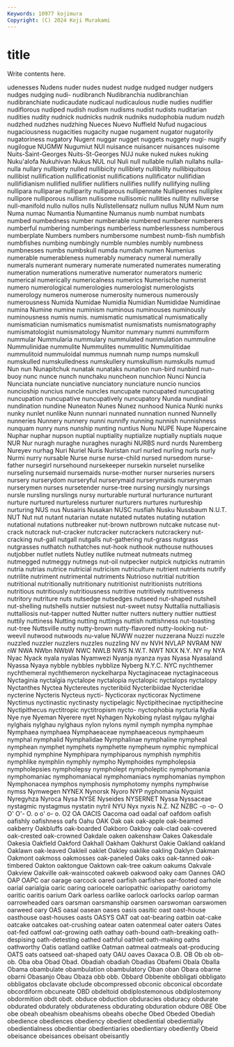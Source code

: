 ```yaml
---
Keywords: 10977 kojimura
Copyright: (C) 2024 Koji Murakami
---
```


# title

Write contents here.



udenesses Nudens nuder nudes nudest nudge nudged nudger
nudgers nudges nudging nudi- nudibranch Nudibranchia nudibranchian nudibranchiate nudicaudate nudicaul
nudicaulous nudie nudies nudifier nudiflorous nudiped nudish nudism nudisms nudist
nudists nuditarian nudities nudity nudnick nudnicks nudnik nudniks nudophobia nudum
nudzh nudzhed nudzhes nudzhing Nueces Nuevo Nuffield Nufud nugacious nugaciousness
nugacities nugacity nugae nugament nugator nugatorily nugatoriness nugatory Nugent nuggar
nugget nuggets nuggety nugi- nugify nugilogue NUGMW Nugumiut NUI nuisance
nuisancer nuisances nuisome Nuits-Saint-Georges Nuits-St-Georges NUJ nuke nuked nukes nuking
Nuku'alofa Nukuhivan Nukus NUL nul Nuli null nullable nullah nullahs
nulla-nulla nullary nullbiety nulled nullibicity nullibiety nullibility nullibiquitous nullibist nullification
nullificationist nullifications nullificator nullifidian nullifidianism nullified nullifier nullifiers nullifies nullify
nullifying nulling nullipara nulliparae nulliparity nulliparous nullipennate Nullipennes nulliplex nullipore
nulliporous nullism nullisome nullisomic nullities nullity nulliverse null-manifold nullo nullos
nulls Nullstellensatz nullum nullus NUM Num num Numa numac Numantia
Numantine Numanus numb numbat numbats numbed numbedness number numberable numbered
numberer numberers numberful numbering numberings numberless numberlessness numberous numberplate Numbers
numbers numbersome numbest numb-fish numbfish numbfishes numbing numbingly numble numbles
numbly numbness numbnesses numbs numbskull numda numdah numen Numenius numerable
numerableness numerably numeracy numeral numerally numerals numerant numerary numerate numerated
numerates numerating numeration numerations numerative numerator numerators numeric numerical numerically
numericalness numerics Numerische numerist numero numerological numerologies numerologist numerologists numerology
numeros numerose numerosity numerous numerously numerousness Numida Numidae Numidia Numidian
Numididae Numidinae numina Numine numine numinism numinous numinouses numinously numinousness
numis numis. numismatic numismatical numismatically numismatician numismatics numismatist numismatists numismatography
numismatologist numismatology Numitor nummary nummi nummiform nummular Nummularia nummulary nummulated
nummulation nummuline Nummulinidae nummulite Nummulites nummulitic Nummulitidae nummulitoid nummuloidal nummus
numnah nump numps numskull numskulled numskulledness numskullery numskullism numskulls numud
Nun nun Nunapitchuk nunatak nunataks nunation nun-bird nunbird nun-buoy nunc
nunce nunch nunchaku nuncheon nunchion Nunci Nuncia Nunciata nunciate nunciative
nunciatory nunciature nuncio nuncios nuncioship nuncius nuncle nuncles nuncupate nuncupated
nuncupating nuncupation nuncupative nuncupatively nuncupatory Nunda nundinal nundination nundine Nuneaton
Nunes Nunez nunhood Nunica Nunki nunks nunky nunlet nunlike Nunn
nunnari nunnated nunnation nunned Nunnelly nunneries Nunnery nunnery nunni nunnify
nunning nunnish nunnishness nunquam nunry nuns nunship nunting nuntius Nunu
NUPE Nupe Nupercaine Nuphar nuphar nupson nuptial nuptiality nuptialize nuptially
nuptials nuque NUR Nur nuragh nuraghe nuraghes nuraghi NURBS nurd
nurds Nuremberg Nureyev nurhag Nuri Nuriel Nuris Nuristan nurl nurled
nurling nurls nurly Nurmi nurry nursable Nurse nurse nurse-child nursed
nursedom nurse-father nursegirl nursehound nursekeeper nursekin nurselet nurselike nurseling nursemaid
nursemaids nurse-mother nurser nurseries nursers nursery nurserydom nurseryful nurserymaid nurserymaids
nurseryman nurserymen nurses nursetender nurse-tree nursing nursingly nursings nursle nursling
nurslings nursy nurturable nurtural nurturance nurturant nurture nurtured nurtureless nurturer
nurturers nurtures nurtureship nurturing NUS nus Nusairis Nusakan NUSC nusfiah
Nusku Nussbaum N.U.T. NUT Nut nut nutant nutarian nutate nutated
nutates nutating nutation nutational nutations nutbreaker nut-brown nutbrown nutcake nutcase
nut-crack nutcrack nut-cracker nutcracker nutcrackers nutcrackery nut-cracking nut-gall nutgall nutgalls
nut-gathering nut-grass nutgrass nutgrasses nuthatch nuthatches nut-hook nuthook nuthouse nuthouses
nutjobber nutlet nutlets Nutley nutlike nutmeat nutmeats nutmeg nutmegged nutmeggy
nutmegs nut-oil nutpecker nutpick nutpicks nutramin nutria nutrias nutrice nutricial
nutricism nutriculture nutrient nutrients nutrify nutrilite nutriment nutrimental nutriments Nutrioso
nutritial nutrition nutritional nutritionally nutritionary nutritionist nutritionists nutritions nutritious nutritiously
nutritiousness nutritive nutritively nutritiveness nutritory nutriture nuts nutsedge nutsedges nutseed
nut-shaped nutshell nut-shelling nutshells nutsier nutsiest nut-sweet nutsy Nuttallia nuttalliasis
nuttalliosis nut-tapper nutted Nutter nutter nutters nuttery nuttier nuttiest nuttily
nuttiness Nutting nutting nuttings nuttish nuttishness nut-toasting nut-tree Nuttsville nutty
nutty-brown nutty-flavored nutty-looking nut-weevil nutwood nutwoods nu-value NUWW nuzzer nuzzerana
Nuzzi nuzzle nuzzled nuzzler nuzzlers nuzzles nuzzling NV nv NVH
NVLAP NVRAM NW nW NWA NWbn NWbW NWC NWLB NWS
N.W.T. NWT NXX N.Y. NY ny NYA Nyac Nyack nyala
nyalas Nyamwezi Nyanja nyanza nyas Nyasa Nyasaland Nyassa Nyaya nybble
nybbles nybblize Nyberg N.Y.C. NYC nychthemer nychthemeral nychthemeron nyckelharpa Nyctaginaceae
nyctaginaceous Nyctaginia nyctalgia nyctalope nyctalopia nyctalopic nyctalops nyctalopy Nyctanthes Nyctea
Nyctereutes nycteribiid Nycteribiidae Nycteridae nycterine Nycteris Nycteus nycti- Nycticorax nycticorax
Nyctimene Nyctimus nyctinastic nyctinasty nyctipelagic Nyctipithecinae nyctipithecine Nyctipithecus nyctitropic nyctitropism
nycto- nyctophobia nycturia Nydia Nye nye Nyeman Nyerere nyet Nyhagen
Nykobing nylast nylgau nylghai nylghais nylghau nylghaus nylon nylons nymil
nymph nympha nymphae Nymphaea nymphaea Nymphaeaceae nymphaeaceous nymphaeum nymphal nymphalid
Nymphalidae Nymphalinae nymphaline nympheal nymphean nymphet nymphets nymphette nympheum nymphic
nymphical nymphid nymphine Nymphipara nymphiparous nymphish nymphitis nymphlike nymphlin nymphly
nympho Nymphoides nympholepsia nympholepsies nympholepsy nympholept nympholeptic nymphomania nymphomaniac nymphomaniacal
nymphomaniacs nymphomanias nymphon Nymphonacea nymphos nymphosis nymphotomy nymphs nymphwise nymss
Nymwegen NYNEX Nynorsk Nyoro NYP nyphomania Nyquist Nyregyhza Nyroca Nysa
NYSE Nyseides NYSERNET Nyssa Nyssaceae nystagmic nystagmus nystatin nytril NYU
Nyx nyxis N.Z. NZ NZBC -o -o- O O' O'-
O. o o' o- o. O2 OA OACIS Oacoma oad
oadal oaf oafdom oafish oafishly oafishness oafs Oahu OAK Oak
oak oak-apple oak-beamed oakberry Oakbluffs oak-boarded Oakboro Oakboy oak-clad oak-covered
oak-crested oak-crowned Oakdale oaken oakenshaw Oakes Oakesdale Oakesia Oakfield Oakford
Oakhall Oakham Oakhurst Oakie Oakland oakland Oaklawn oak-leaved Oakleil oaklet
Oakley oaklike oakling Oaklyn Oakman Oakmont oakmoss oakmosses oak-paneled Oaks
oaks oak-tanned oak-timbered Oakton oaktongue Oaktown oak-tree oakum oakums Oakvale
Oakview Oakville oak-wainscoted oakweb oakwood oaky oam Oannes OAO OAP
OAPC oar oarage oarcock oared oarfish oarfishes oar-footed oarhole oarial
oarialgia oaric oaring oariocele oariopathic oariopathy oariotomy oaritic oaritis oarium
Oark oarless oarlike oarlock oarlocks oarlop oarman oarrowheaded oars oarsman
oarsmanship oarsmen oarswoman oarswomen oarweed oary OAS oasal oasean oases
oasis oasitic oast oast-house oasthouse oast-houses oasts OASYS OAT oat
oat-bearing oatbin oat-cake oatcake oatcakes oat-crushing oatear oaten oatenmeal oater
oaters Oates oat-fed oatfowl oat-growing oath oathay oath-bound oath-breaking oath-despising
oath-detesting oathed oathful oathlet oath-making oaths oathworthy Oatis oatland oatlike
Oatman oatmeal oatmeals oat-producing OATS oats oatseed oat-shaped oaty OAU
oaves Oaxaca O.B. OB Ob ob ob- ob. Oba oba
Obad Obad. Obadiah obadiah Obadias Obafemi Obala Oballa Obama obambulate
obambulation obambulatory Oban oban Obara obarne obarni Obasanjo Obau Obaza
obb obb. Obbard Obbenite obbligati obbligato obbligatos obclavate obclude obcompressed
obconic obconical obcordate obcordiform obcuneate OBD obdeltoid obdiplostemonous obdiplostemony obdormition
obdt obdt. obduce obduction obduracies obduracy obdurate obdurated obdurately obdurateness
obdurating obduration obdure OBE Obe obe obeah obeahism obeahisms obeahs
obeche Obed Obeded Obediah obedience obediences obediency obedient obediential obedientially
obedientialness obedientiar obedientiaries obedientiary obediently Obeid obeisance obeisances obeisant obeisantly
